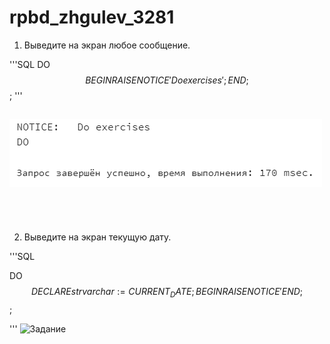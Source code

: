 # rpbd_zhgulev_3281

1. Выведите на экран любое сообщение.

'''SQL
DO $$
BEGIN
	RAISE NOTICE ' Do exercises ';
END;
$$;
'''

![Задание 1](/Ex_1-15/ex_1.png)
-----------------------
<br><br>

2. Выведите на экран текущую дату.

'''SQL

DO $$
DECLARE str varchar := CURRENT_DATE;
BEGIN
	RAISE NOTICE ' % ', str;
END;
$$;

'''
![Задание ](путь)
